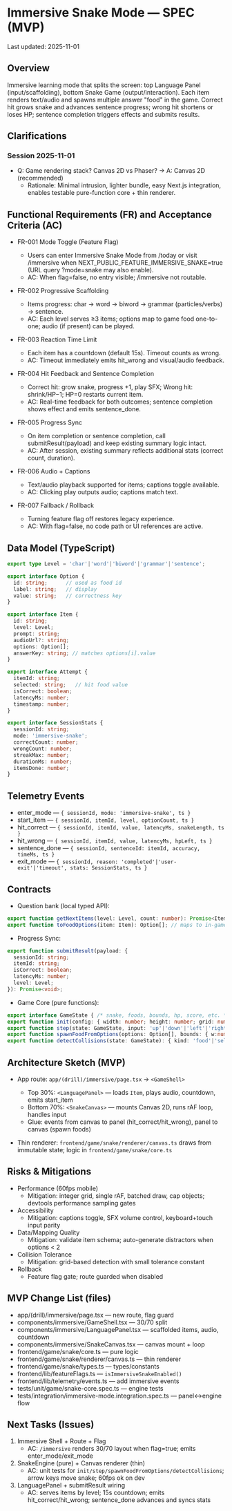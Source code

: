 # Immersive Snake Mode — SPEC (MVP)

Last updated: 2025-11-01

## Overview

Immersive learning mode that splits the screen: top Language Panel (input/scaffolding), bottom Snake Game (output/interaction). Each item renders text/audio and spawns multiple answer "food" in the game. Correct hit grows snake and advances sentence progress; wrong hit shortens or loses HP; sentence completion triggers effects and submits results.

## Clarifications

### Session 2025-11-01
- Q: Game rendering stack? Canvas 2D vs Phaser? → A: Canvas 2D (recommended)
  - Rationale: Minimal intrusion, lighter bundle, easy Next.js integration, enables testable pure-function core + thin renderer.

## Functional Requirements (FR) and Acceptance Criteria (AC)

- FR-001 Mode Toggle (Feature Flag)
  - Users can enter Immersive Snake Mode from /today or visit /immersive when NEXT_PUBLIC_FEATURE_IMMERSIVE_SNAKE=true (URL query ?mode=snake may also enable).
  - AC: When flag=false, no entry visible; /immersive not routable.

- FR-002 Progressive Scaffolding
  - Items progress: char → word → biword → grammar (particles/verbs) → sentence.
  - AC: Each level serves ≥3 items; options map to game food one-to-one; audio (if present) can be played.

- FR-003 Reaction Time Limit
  - Each item has a countdown (default 15s). Timeout counts as wrong.
  - AC: Timeout immediately emits hit_wrong and visual/audio feedback.

- FR-004 Hit Feedback and Sentence Completion
  - Correct hit: grow snake, progress +1, play SFX; Wrong hit: shrink/HP−1; HP=0 restarts current item.
  - AC: Real-time feedback for both outcomes; sentence completion shows effect and emits sentence_done.

- FR-005 Progress Sync
  - On item completion or sentence completion, call submitResult(payload) and keep existing summary logic intact.
  - AC: After session, existing summary reflects additional stats (correct count, duration).

- FR-006 Audio + Captions
  - Text/audio playback supported for items; captions toggle available.
  - AC: Clicking play outputs audio; captions match text.

- FR-007 Fallback / Rollback
  - Turning feature flag off restores legacy experience.
  - AC: With flag=false, no code path or UI references are active.

## Data Model (TypeScript)

```ts
export type Level = 'char'|'word'|'biword'|'grammar'|'sentence';

export interface Option {
  id: string;      // used as food id
  label: string;   // display
  value: string;   // correctness key
}

export interface Item {
  id: string;
  level: Level;
  prompt: string;
  audioUrl?: string;
  options: Option[];
  answerKey: string; // matches options[i].value
}

export interface Attempt {
  itemId: string;
  selected: string;   // hit food value
  isCorrect: boolean;
  latencyMs: number;
  timestamp: number;
}

export interface SessionStats {
  sessionId: string;
  mode: 'immersive-snake';
  correctCount: number;
  wrongCount: number;
  streakMax: number;
  durationMs: number;
  itemsDone: number;
}
```

## Telemetry Events

- enter_mode — `{ sessionId, mode: 'immersive-snake', ts }`
- start_item — `{ sessionId, itemId, level, optionCount, ts }`
- hit_correct — `{ sessionId, itemId, value, latencyMs, snakeLength, ts }`
- hit_wrong — `{ sessionId, itemId, value, latencyMs, hpLeft, ts }`
- sentence_done — `{ sessionId, sentenceId: itemId, accuracy, timeMs, ts }`
- exit_mode — `{ sessionId, reason: 'completed'|'user-exit'|'timeout', stats: SessionStats, ts }`

## Contracts

- Question bank (local typed API):
```ts
export function getNextItems(level: Level, count: number): Promise<Item[]>;
export function toFoodOptions(item: Item): Option[]; // maps to in-game food
```

- Progress Sync:
```ts
export function submitResult(payload: {
  sessionId: string;
  itemId: string;
  isCorrect: boolean;
  latencyMs: number;
  level: Level;
}): Promise<void>;
```

- Game Core (pure functions):
```ts
export interface GameState { /* snake, foods, bounds, hp, score, etc. */ }
export function init(config: { width: number; height: number; grid: number; hp: number }): GameState;
export function step(state: GameState, input: 'up'|'down'|'left'|'right'|'none', dtMs: number): GameState;
export function spawnFoodFromOptions(options: Option[], bounds: { w:number; h:number }, grid: number): GameState;
export function detectCollisions(state: GameState): { kind: 'food'|'self'|'wall'; targetId?: string }[];
```

## Architecture Sketch (MVP)

- App route: `app/(drill)/immersive/page.tsx` → `<GameShell>`
  - Top 30%: `<LanguagePanel>` — loads `Item`, plays audio, countdown, emits start_item
  - Bottom 70%: `<SnakeCanvas>` — mounts Canvas 2D, runs rAF loop, handles input
  - Glue: events from canvas to panel (hit_correct/hit_wrong), panel to canvas (spawn foods)

- Thin renderer: `frontend/game/snake/renderer/canvas.ts` draws from immutable state; logic in `frontend/game/snake/core.ts`

## Risks & Mitigations

- Performance (60fps mobile)
  - Mitigation: integer grid, single rAF, batched draw, cap objects; devtools performance sampling gates
- Accessibility
  - Mitigation: captions toggle, SFX volume control, keyboard+touch input parity
- Data/Mapping Quality
  - Mitigation: validate item schema; auto-generate distractors when options < 2
- Collision Tolerance
  - Mitigation: grid-based detection with small tolerance constant
- Rollback
  - Feature flag gate; route guarded when disabled

## MVP Change List (files)

- app/(drill)/immersive/page.tsx — new route, flag guard
- components/immersive/GameShell.tsx — 30/70 split
- components/immersive/LanguagePanel.tsx — scaffolded items, audio, countdown
- components/immersive/SnakeCanvas.tsx — canvas mount + loop
- frontend/game/snake/core.ts — pure logic
- frontend/game/snake/renderer/canvas.ts — thin renderer
- frontend/game/snake/types.ts — types/constants
- frontend/lib/featureFlags.ts — `isImmersiveSnakeEnabled()`
- frontend/lib/telemetry/events.ts — add immersive events
- tests/unit/game/snake-core.spec.ts — engine tests
- tests/integration/immersive-mode.integration.spec.ts — panel↔engine flow

## Next Tasks (Issues)

1. Immersive Shell + Route + Flag
   - AC: `/immersive` renders 30/70 layout when flag=true; emits enter_mode/exit_mode
2. SnakeEngine (pure) + Canvas renderer (thin)
   - AC: unit tests for `init/step/spawnFoodFromOptions/detectCollisions`; arrow keys move snake; 60fps ok on dev
3. LanguagePanel + submitResult wiring
   - AC: serves items by level; 15s countdown; emits hit_correct/hit_wrong; sentence_done advances and syncs stats

